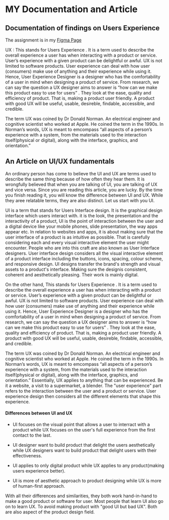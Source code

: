 # MY Documentation and Article

## Documentation of findings on Users Experience

The assignment is in my [Figma Page](https://www.figma.com/file/FjoWL4PY1X6820hFrUIoA4/7th-Assignment-My-findings-on-UX)

UX :  This stands for Users Experience . It is a term used to describe the overall experience  a user has when interacting with a product or service. User’s experience with  a given product can be delightful or awful. UX is not limited to software products. User experience can deal with how user (consumers)  make use of anything and their experience while using it. Hence, User Experience Designer is a designer who has the comfortability of a user in mind when designing a product of service. From research, we can say the question a UX designer aims to answer is “how can we make this product easy to use for users” . They look at the ease, quality and efficiency of product. That is, making a product user friendly. A product with good UX will be useful, usable, desireble, findable, accessible, and credible. 

The term UX  was coined by Dr Donald Norman. An electrical engineer and cognitive scientist who worked at Apple. He coined the term in the 1990s. In Norman’s words, UX is meant to emcompass “all aspects of a person’s experience with a system, from the materials used to the interaction itself(physical or digital), along with the interface, graphics, and orientation.”



## An Article on UI/UX fundamentals

 An ordinary person has come to believe the UI and UX are terms used to describe the same thing because of how often they hear them. It is wrongfully believed that when you are talking of UI, you are talking of UX and vice versa. Since you are reading this article, you are lucky. By the time you finish reading it, you will know the difference between UI and UX. While they aree relatable terms, they are also distinct. Let us start with you UI.

 UI is a term that stands for Users Interface design. It is the graphical design interface which users interact with. it is the look, the presentation and the interactivity of a product, UI is the point of interaction between the user and a digital device like your mobile phones, slide presentation, the way apps appear etc. In relation to websites and apps, it is about making sure that the user interface of a product is as intuitive as possible. That is carefully considering each and every visual interactive element the user might encounter. People who are into this craft are also known as User Interface designers. User interface design considers all the visual interactive element of a product  interface  including the buttons, icons, spacing, colour scheme, and responsive design. UI designs transfer the brand's strength and visual assets to a product's interface. Making sure the designis consistent, coherent and aesthetically pleasing. Their work is mainly digital.

 On the other hand, This stands for Users Experience . It is a term used to describe the overall experience  a user has when interacting with a product or service. User’s experience with a given product can be delightful or awful. UX is not limited to software products. User experience can deal with how user (consumers)  make use of anything and their experience while using it. Hence, User Experience Designer is a designer who has the comfortability of a user in mind when designing a product of service. From research, we can say the question a UX designer aims to answer is “how can we make this product easy to use for users” . They look at the ease, quality and efficiency of product. That is, making a product user friendly. A product with good UX will be useful, usable, desireble, findable, accessible, and credible.

The term UX  was coined by Dr Donald Norman. An electrical engineer and cognitive scientist who worked at Apple. He coined the term in the 1990s. In Norman’s words, UX is meant to emcompass “all aspects of a person’s experience with a system, from the materials used to the interaction itself(physical or digital), along with the interface, graphics, and orientation.”  Essentially, UX applies to anything that can be experienced. Be it a website, a visit to a supermarket, a blender. The "user experience" part refers to the interaction between the user and a product or service.  User experience design then considers all the different elements that shape this experience. 


#### Differences between UI and UX
* UI focuses on the visual point that allows a user to interract with a product while UX focuses on the user's full experience from the first contact to the last.

* UI designer want to build product that delight the users aesthetically while UX designers want to build product that delight users with their effectiveness. 

* UI applies to only digital product while UX applies to any product(making users experience better). 

* UI is more of aesthetic approach to product designing while UX is more of human-first approach.

With all their differences and similarities, they both work hand-in-hand to make a good product or software for user. Most people that learn UI also go on to learn UX. To avoid making product with "good UI but bad UX". Both are also aspect of the product design field.







